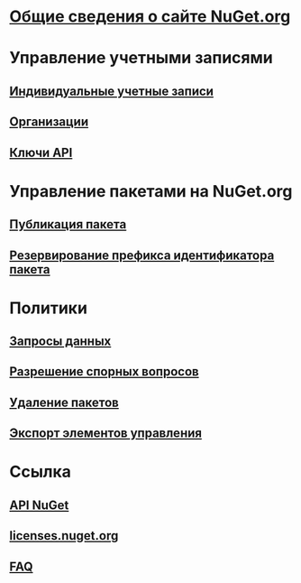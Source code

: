 # [Общие сведения о сайте NuGet.org](overview-nuget-org.md)
# Управление учетными записями
## [Индивидуальные учетные записи](individual-accounts.md)
## [Организации](organizations-on-nuget-org.md)
## [Ключи API](scoped-api-keys.md)
# Управление пакетами на NuGet.org
## [Публикация пакета](publish-a-package.md)
## [Резервирование префикса идентификатора пакета](id-prefix-reservation.md)
# Политики
## [Запросы данных](policies/Data-requests.md)
## [Разрешение спорных вопросов](policies/dispute-resolution.md)
## [Удаление пакетов](policies/deleting-packages.md)
## [Экспорт элементов управления](policies/export-control.md)
# Ссылка
## [API NuGet](../api/overview.md)
## [licenses.nuget.org](licenses.nuget.org.md)
## [FAQ](nuget-org-faq.md)
